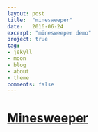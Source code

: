 ```yaml
---
layout: post
title:  "minesweeper"
date:   2016-06-24
excerpt: "minesweeper demo"
project: true
tag:
- jekyll 
- moon
- blog
- about
- theme
comments: false
---
```


# [Minesweeper](https://imhojang.github.io/imhome/minesweeper)